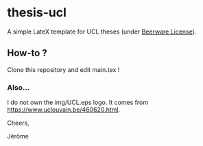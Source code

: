 # thesis-ucl
A simple LateX template for UCL theses (under [Beerware License](https://en.wikipedia.org/wiki/Beerware)).

## How-to ?
Clone this repository and edit main.tex !

### Also...
I do not own the img/UCL.eps logo.
It comes from https://www.uclouvain.be/460620.html.

Cheers,

Jérôme
